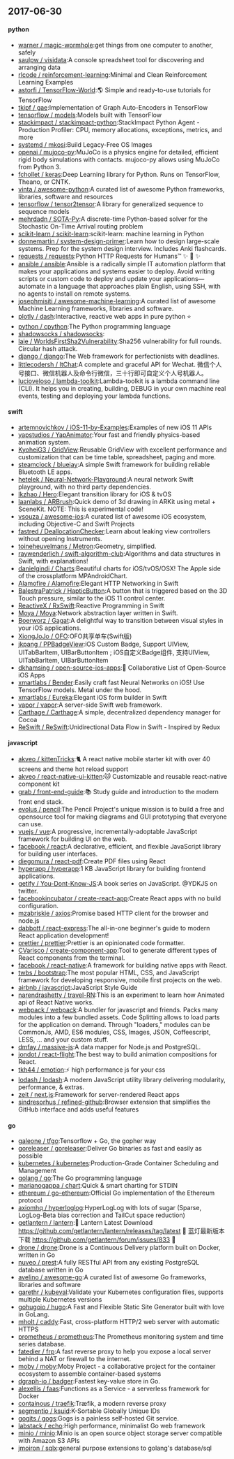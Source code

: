 ## 2017-06-30

#### python
* [warner / magic-wormhole](https://github.com/warner/magic-wormhole):get things from one computer to another, safely
* [saulpw / visidata](https://github.com/saulpw/visidata):A console spreadsheet tool for discovering and arranging data
* [rlcode / reinforcement-learning](https://github.com/rlcode/reinforcement-learning):Minimal and Clean Reinforcement Learning Examples
* [astorfi / TensorFlow-World](https://github.com/astorfi/TensorFlow-World):🌎 Simple and ready-to-use tutorials for TensorFlow
* [tkipf / gae](https://github.com/tkipf/gae):Implementation of Graph Auto-Encoders in TensorFlow
* [tensorflow / models](https://github.com/tensorflow/models):Models built with TensorFlow
* [stackimpact / stackimpact-python](https://github.com/stackimpact/stackimpact-python):StackImpact Python Agent - Production Profiler: CPU, memory allocations, exceptions, metrics, and more
* [systemd / mkosi](https://github.com/systemd/mkosi):Build Legacy-Free OS Images
* [openai / mujoco-py](https://github.com/openai/mujoco-py):MuJoCo is a physics engine for detailed, efficient rigid body simulations with contacts. mujoco-py allows using MuJoCo from Python 3.
* [fchollet / keras](https://github.com/fchollet/keras):Deep Learning library for Python. Runs on TensorFlow, Theano, or CNTK.
* [vinta / awesome-python](https://github.com/vinta/awesome-python):A curated list of awesome Python frameworks, libraries, software and resources
* [tensorflow / tensor2tensor](https://github.com/tensorflow/tensor2tensor):A library for generalized sequence to sequence models
* [mehrdadn / SOTA-Py](https://github.com/mehrdadn/SOTA-Py):A discrete-time Python-based solver for the Stochastic On-Time Arrival routing problem
* [scikit-learn / scikit-learn](https://github.com/scikit-learn/scikit-learn):scikit-learn: machine learning in Python
* [donnemartin / system-design-primer](https://github.com/donnemartin/system-design-primer):Learn how to design large-scale systems. Prep for the system design interview. Includes Anki flashcards.
* [requests / requests](https://github.com/requests/requests):Python HTTP Requests for Humans™ ✨ 🍰 ✨
* [ansible / ansible](https://github.com/ansible/ansible):Ansible is a radically simple IT automation platform that makes your applications and systems easier to deploy. Avoid writing scripts or custom code to deploy and update your applications— automate in a language that approaches plain English, using SSH, with no agents to install on remote systems.
* [josephmisiti / awesome-machine-learning](https://github.com/josephmisiti/awesome-machine-learning):A curated list of awesome Machine Learning frameworks, libraries and software.
* [plotly / dash](https://github.com/plotly/dash):Interactive, reactive web apps in pure python ⭐️
* [python / cpython](https://github.com/python/cpython):The Python programming language
* [shadowsocks / shadowsocks](https://github.com/shadowsocks/shadowsocks):
* [laie / WorldsFirstSha2Vulnerability](https://github.com/laie/WorldsFirstSha2Vulnerability):Sha256 vulnerability for full rounds. Circular hash attack.
* [django / django](https://github.com/django/django):The Web framework for perfectionists with deadlines.
* [littlecodersh / ItChat](https://github.com/littlecodersh/ItChat):A complete and graceful API for Wechat. 微信个人号接口、微信机器人及命令行微信，三十行即可自定义个人号机器人。
* [lucioveloso / lambda-toolkit](https://github.com/lucioveloso/lambda-toolkit):Lambda-toolkit is a lambda command line (CLI). It helps you in creating, building, DEBUG in your own machine real events, testing and deploying your lambda functions.

#### swift
* [artemnovichkov / iOS-11-by-Examples](https://github.com/artemnovichkov/iOS-11-by-Examples):Examples of new iOS 11 APIs
* [yapstudios / YapAnimator](https://github.com/yapstudios/YapAnimator):Your fast and friendly physics-based animation system.
* [KyoheiG3 / GridView](https://github.com/KyoheiG3/GridView):Reusable GridView with excellent performance and customization that can be time table, spreadsheet, paging and more.
* [steamclock / bluejay](https://github.com/steamclock/bluejay):A simple Swift framework for building reliable Bluetooth LE apps.
* [hetelek / Neural-Network-Playground](https://github.com/hetelek/Neural-Network-Playground):A neural network Swift playground, with no third party dependencies.
* [lkzhao / Hero](https://github.com/lkzhao/Hero):Elegant transition library for iOS & tvOS
* [laanlabs / ARBrush](https://github.com/laanlabs/ARBrush):Quick demo of 3d drawing in ARKit using metal + SceneKit. NOTE: This is experimental code!
* [vsouza / awesome-ios](https://github.com/vsouza/awesome-ios):A curated list of awesome iOS ecosystem, including Objective-C and Swift Projects
* [fastred / DeallocationChecker](https://github.com/fastred/DeallocationChecker):Learn about leaking view controllers without opening Instruments.
* [toineheuvelmans / Metron](https://github.com/toineheuvelmans/Metron):Geometry, simplified.
* [raywenderlich / swift-algorithm-club](https://github.com/raywenderlich/swift-algorithm-club):Algorithms and data structures in Swift, with explanations!
* [danielgindi / Charts](https://github.com/danielgindi/Charts):Beautiful charts for iOS/tvOS/OSX! The Apple side of the crossplatform MPAndroidChart.
* [Alamofire / Alamofire](https://github.com/Alamofire/Alamofire):Elegant HTTP Networking in Swift
* [BalestraPatrick / HapticButton](https://github.com/BalestraPatrick/HapticButton):A button that is triggered based on the 3D Touch pressure, similar to the iOS 11 control center.
* [ReactiveX / RxSwift](https://github.com/ReactiveX/RxSwift):Reactive Programming in Swift
* [Moya / Moya](https://github.com/Moya/Moya):Network abstraction layer written in Swift.
* [Boerworz / Gagat](https://github.com/Boerworz/Gagat):A delightful way to transition between visual styles in your iOS applications.
* [XiongJoJo / OFO](https://github.com/XiongJoJo/OFO):OFO共享单车(Swift版)
* [jkpang / PPBadgeView](https://github.com/jkpang/PPBadgeView):iOS Custom Badge, Support UIView, UITabBarItem, UIBarButtonItem ; iOS自定义Badge组件, 支持UIView, UITabBarItem, UIBarButtonItem
* [dkhamsing / open-source-ios-apps](https://github.com/dkhamsing/open-source-ios-apps):📱 Collaborative List of Open-Source iOS Apps
* [xmartlabs / Bender](https://github.com/xmartlabs/Bender):Easily craft fast Neural Networks on iOS! Use TensorFlow models. Metal under the hood.
* [xmartlabs / Eureka](https://github.com/xmartlabs/Eureka):Elegant iOS form builder in Swift
* [vapor / vapor](https://github.com/vapor/vapor):A server-side Swift web framework.
* [Carthage / Carthage](https://github.com/Carthage/Carthage):A simple, decentralized dependency manager for Cocoa
* [ReSwift / ReSwift](https://github.com/ReSwift/ReSwift):Unidirectional Data Flow in Swift - Inspired by Redux

#### javascript
* [akveo / kittenTricks](https://github.com/akveo/kittenTricks):🐈 A react native mobile starter kit with over 40 screens and theme hot reload support
* [akveo / react-native-ui-kitten](https://github.com/akveo/react-native-ui-kitten):🐱 Customizable and reusable react-native component kit
* [grab / front-end-guide](https://github.com/grab/front-end-guide):📚 Study guide and introduction to the modern front end stack.
* [evolus / pencil](https://github.com/evolus/pencil):The Pencil Project's unique mission is to build a free and opensource tool for making diagrams and GUI prototyping that everyone can use.
* [vuejs / vue](https://github.com/vuejs/vue):A progressive, incrementally-adoptable JavaScript framework for building UI on the web.
* [facebook / react](https://github.com/facebook/react):A declarative, efficient, and flexible JavaScript library for building user interfaces.
* [diegomura / react-pdf](https://github.com/diegomura/react-pdf):Create PDF files using React
* [hyperapp / hyperapp](https://github.com/hyperapp/hyperapp):1 KB JavaScript library for building frontend applications.
* [getify / You-Dont-Know-JS](https://github.com/getify/You-Dont-Know-JS):A book series on JavaScript. @YDKJS on twitter.
* [facebookincubator / create-react-app](https://github.com/facebookincubator/create-react-app):Create React apps with no build configuration.
* [mzabriskie / axios](https://github.com/mzabriskie/axios):Promise based HTTP client for the browser and node.js
* [dabbott / react-express](https://github.com/dabbott/react-express):The all-in-one beginner's guide to modern React application development!
* [prettier / prettier](https://github.com/prettier/prettier):Prettier is an opinionated code formatter.
* [CVarisco / create-component-app](https://github.com/CVarisco/create-component-app):Tool to generate different types of React components from the terminal.
* [facebook / react-native](https://github.com/facebook/react-native):A framework for building native apps with React.
* [twbs / bootstrap](https://github.com/twbs/bootstrap):The most popular HTML, CSS, and JavaScript framework for developing responsive, mobile first projects on the web.
* [airbnb / javascript](https://github.com/airbnb/javascript):JavaScript Style Guide
* [narendrashetty / travel-RN](https://github.com/narendrashetty/travel-RN):This is an experiment to learn how Animated api of React Native works.
* [webpack / webpack](https://github.com/webpack/webpack):A bundler for javascript and friends. Packs many modules into a few bundled assets. Code Splitting allows to load parts for the application on demand. Through "loaders," modules can be CommonJs, AMD, ES6 modules, CSS, Images, JSON, Coffeescript, LESS, ... and your custom stuff.
* [dmfay / massive-js](https://github.com/dmfay/massive-js):A data mapper for Node.js and PostgreSQL.
* [jondot / react-flight](https://github.com/jondot/react-flight):The best way to build animation compositions for React.
* [tkh44 / emotion](https://github.com/tkh44/emotion):⚡️ high performance js for your css
* [lodash / lodash](https://github.com/lodash/lodash):A modern JavaScript utility library delivering modularity, performance, & extras.
* [zeit / next.js](https://github.com/zeit/next.js):Framework for server-rendered React apps
* [sindresorhus / refined-github](https://github.com/sindresorhus/refined-github):Browser extension that simplifies the GitHub interface and adds useful features

#### go
* [galeone / tfgo](https://github.com/galeone/tfgo):Tensorflow + Go, the gopher way
* [goreleaser / goreleaser](https://github.com/goreleaser/goreleaser):Deliver Go binaries as fast and easily as possible
* [kubernetes / kubernetes](https://github.com/kubernetes/kubernetes):Production-Grade Container Scheduling and Management
* [golang / go](https://github.com/golang/go):The Go programming language
* [marianogappa / chart](https://github.com/marianogappa/chart):Quick & smart charting for STDIN
* [ethereum / go-ethereum](https://github.com/ethereum/go-ethereum):Official Go implementation of the Ethereum protocol
* [axiomhq / hyperloglog](https://github.com/axiomhq/hyperloglog):HyperLogLog with lots of sugar (Sparse, LogLog-Beta bias correction and TailCut space reduction)
* [getlantern / lantern](https://github.com/getlantern/lantern):🔴 Lantern Latest Download https://github.com/getlantern/lantern/releases/tag/latest 🔴 蓝灯最新版本下载 https://github.com/getlantern/forum/issues/833 🔴
* [drone / drone](https://github.com/drone/drone):Drone is a Continuous Delivery platform built on Docker, written in Go
* [nuveo / prest](https://github.com/nuveo/prest):A fully RESTful API from any existing PostgreSQL database written in Go
* [avelino / awesome-go](https://github.com/avelino/awesome-go):A curated list of awesome Go frameworks, libraries and software
* [garethr / kubeval](https://github.com/garethr/kubeval):Validate your Kubernetes configuration files, supports multiple Kubernetes versions
* [gohugoio / hugo](https://github.com/gohugoio/hugo):A Fast and Flexible Static Site Generator built with love in GoLang.
* [mholt / caddy](https://github.com/mholt/caddy):Fast, cross-platform HTTP/2 web server with automatic HTTPS
* [prometheus / prometheus](https://github.com/prometheus/prometheus):The Prometheus monitoring system and time series database.
* [fatedier / frp](https://github.com/fatedier/frp):A fast reverse proxy to help you expose a local server behind a NAT or firewall to the internet.
* [moby / moby](https://github.com/moby/moby):Moby Project - a collaborative project for the container ecosystem to assemble container-based systems
* [dgraph-io / badger](https://github.com/dgraph-io/badger):Fastest key-value store in Go.
* [alexellis / faas](https://github.com/alexellis/faas):Functions as a Service - a serverless framework for Docker
* [containous / traefik](https://github.com/containous/traefik):Træfik, a modern reverse proxy
* [segmentio / ksuid](https://github.com/segmentio/ksuid):K-Sortable Globally Unique IDs
* [gogits / gogs](https://github.com/gogits/gogs):Gogs is a painless self-hosted Git service.
* [labstack / echo](https://github.com/labstack/echo):High performance, minimalist Go web framework
* [minio / minio](https://github.com/minio/minio):Minio is an open source object storage server compatible with Amazon S3 APIs
* [jmoiron / sqlx](https://github.com/jmoiron/sqlx):general purpose extensions to golang's database/sql
